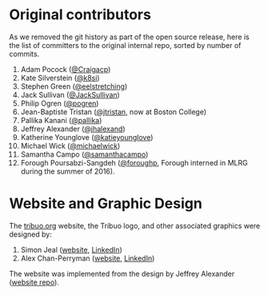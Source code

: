 # Original contributors
As we removed the git history as part of the open source release, here is the list of committers to the original internal repo, sorted by number of commits.

1. Adam Pocock ([@Craigacp](https://github.com/Craigacp))
1. Kate Silverstein ([@k8si](https://github.com/k8si))
1. Stephen Green ([@eelstretching](https://github.com/eelstretching))
1. Jack Sullivan ([@JackSullivan](https://github.com/JackSullivan))
1. Philip Ogren ([@pogren](https://github.com/pogren))
1. Jean-Baptiste Tristan ([@jtristan](https://github.com/jtristan), now at Boston College)
1. Pallika Kanani ([@pallika](https://github.com/pallika))
1. Jeffrey Alexander ([@jhalexand](https://github.com/jhalexand))
1. Katherine Younglove ([@katieyounglove](https://github.com/katieyounglove))
1. Michael Wick ([@michaelwick](https://github.com/michaelwick))
1. Samantha Campo ([@samanthacampo](https://github.com/samanthacampo))
1. Forough Poursabzi-Sangdeh ([@foroughp](https://github.com/foroughp), Forough interned in MLRG during the summer of 2016).

# Website and Graphic Design

The [tribuo.org](https://tribuo.org) website, the Tribuo logo, and other associated graphics were designed by:

1. Simon Jeal ([website](https://simonjeal.info), [LinkedIn](https://www.linkedin.com/in/simon-jeal-6b692414/))
1. Alex Chan-Perryman ([website](), [LinkedIn](https://www.linkedin.com/in/alex-chan-perryman-6b5ab93b/))

The website was implemented from the design by Jeffrey Alexander ([website repo](https://github.com/oracle/tribuo-site)).
